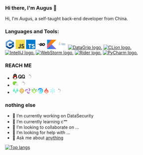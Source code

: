 ### Hi there, I'm Augus 👋

Hi, I'm Augus, a self-taught back-end developer from China.

### Languages and Tools:

<img height="30" src="https://raw.githubusercontent.com/github/explore/80688e429a7d4ef2fca1e82350fe8e3517d3494d/topics/cpp/cpp.png" alt="cpp"> <img height="30" src="https://raw.githubusercontent.com/github/explore/80688e429a7d4ef2fca1e82350fe8e3517d3494d/topics/javascript/javascript.png" alt="javascript"> <img height="30" src="https://raw.githubusercontent.com/github/explore/80688e429a7d4ef2fca1e82350fe8e3517d3494d/topics/typescript/typescript.png" alt="typescript"> <img height="30" src="https://raw.githubusercontent.com/github/explore/80688e429a7d4ef2fca1e82350fe8e3517d3494d/topics/go/go.png" alt="go"> <img height="30" src="https://raw.githubusercontent.com/github/explore/80688e429a7d4ef2fca1e82350fe8e3517d3494d/topics/kotlin/kotlin.png" alt="kotlin"> <img height="30" src="https://raw.githubusercontent.com/github/explore/80688e429a7d4ef2fca1e82350fe8e3517d3494d/topics/java/java.png" alt="java">
<a href="https://www.jetbrains.com/datagrip/?from=augus" target="_blank"><img height="30" src="https://resources.jetbrains.com/storage/products/company/brand/logos/DataGrip_icon.svg" alt="DataGrip logo."></a>
<a href="https://www.jetbrains.com/clion/?from=augus" target="_blank"><img height="30" src="https://resources.jetbrains.com/storage/products/company/brand/logos/CLion_icon.svg" alt="CLion logo."></a>
<a href="https://www.jetbrains.com/idea/?from=augus" target="_blank"><img height="30" src="https://resources.jetbrains.com/storage/products/company/brand/logos/IntelliJ_IDEA_icon.svg" alt="IntelliJ logo."></a>
<a href="https://www.jetbrains.com/webstorm/?from=augus" target="_blank"><img height="30" src="https://resources.jetbrains.com/storage/products/company/brand/logos/WebStorm_icon.svg" alt="WebStorm logo."></a>
<a href="https://www.jetbrains.com/rider/?from=augus" target="_blank"><img height="30" src="https://resources.jetbrains.com/storage/products/company/brand/logos/Rider_icon.svg" alt="Rider logo."></a>
<a href="https://www.jetbrains.com/pycharm/?from=augus" target="_blank"><img height="30" src="https://resources.jetbrains.com/storage/products/company/brand/logos/PyCharm_icon.svg" alt="PyCharm logo."></a>

### REACH ME

<ul>
  <li><img height="20" src="./src/01_qq_logo-1-300x144.png" alt="QQ"/> <img height="20" src="./src/loading.gif" alt="loading..."/></li>
  <li><img height="20" src="./src/icon64_wx_logo.png" alt="WeChat"/> <img height="20" src="./src/loading.gif" alt="loading..."/></li>
  <li> <img height="20" src="src/genshinImpact/feng.png"/><img height="20" src="src/genshinImpact/yan.png"/><img height="20" src="src/genshinImpact/lei.png"/><img height="20" src="src/genshinImpact/cao.png"/><img height="20" src="src/genshinImpact/shui.png"/><img height="20" src="src/genshinImpact/huo.png"/><img height="20" src="src/genshinImpact/bing.png"/><!-- <font color="#00FFFF">Genshin Impact</font> --><img height="20" src="./src/loading.gif" alt="loading..."/></li>
</ul>

### nothing else

- 🔭 I’m currently working on DataSecurity
- 🌱 I’m currently learning c艹
- 👯 I’m looking to collaborate on ...
- 🤔 I’m looking for help with ...
- 💬 Ask me about <a href="https://github.com/DrAugus/DrAugus/issues" title="anything that you want to know">
  anything</a>

[![Top langs](https://github-readme-stats.vercel.app/api/top-langs/?username=DrAugus&langs_count=10&layout=compact)](https://github.com/draugus)
<!--&exclude_repo=DrAugus.github.io,DrAugus&theme=nord-->

<!--
<p><img src="https://github-readme-stats.vercel.app/api?username=draugus&amp;show_icons=true" alt="GitHub Stats"></p>
-->

<!--
[![DrAugus's wakatime stats](https://github-readme-stats.vercel.app/api/wakatime?username=DrAugus&layout=compact)](https://github.com/DrAugus)
-->


